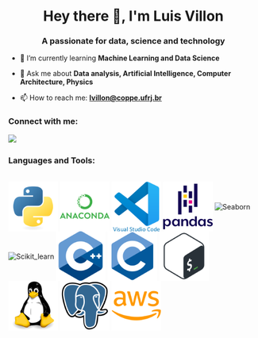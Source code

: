 <h1 align="center">Hey there 👋, I'm Luis Villon</h1>
<h3 align="center">A passionate for data, science and technology</h3>

- 🌱 I’m currently learning **Machine Learning and Data Science**

- 💬 Ask me about **Data analysis, Artificial Intelligence, Computer Architecture, Physics**

- 📫 How to reach me: **lvillon@coppe.ufrj.br**

<!-- - 📄 Know about my experiences [www.linkedin.com/in/luis-villon](www.linkedin.com/in/luis-villon) -->

<h3 align="left">Connect with me:</h3>
<p align="left">
  
[![](https://img.shields.io/badge/linkedin-%230077B5.svg?style=for-the-badge&logo=linkedin)](https://www.linkedin.com/in/luis-villon)</p>

<h3 align="left">Languages and Tools:</h3>

<div style="display: inline_block"><br>
  <img align="center" alt="Rafa-Python" height="100" width="100" src="https://raw.githubusercontent.com/devicons/devicon/master/icons/python/python-original.svg">
  <img align="center" alt="Rafa-Anaconda" height="100" width="100" src="https://raw.githubusercontent.com/devicons/devicon/master/icons/anaconda/anaconda-original-wordmark.svg">
  <img align="center" alt="Rafa-Vscode" height="100" width="100" src="https://raw.githubusercontent.com/devicons/devicon/master/icons/vscode/vscode-original-wordmark.svg">
  <img align="center" alt="Rafa-Pandas" height="100" width="100" src="https://raw.githubusercontent.com/devicons/devicon/master/icons/pandas/pandas-original-wordmark.svg">
  <img align="center" alt="Seaborn" height="100" width="100" src="https://seaborn.pydata.org/_images/logo-mark-lightbg.svg">
  <img align="center" alt="Scikit_learn" height="100" width="100" src="https://upload.wikimedia.org/wikipedia/commons/0/05/Scikit_learn_logo_small.svg">
  <img align="center" alt="Rafa-Cpp" height="100" width="100" src="https://raw.githubusercontent.com/devicons/devicon/master/icons/cplusplus/cplusplus-original.svg">
  <img align="center" alt="Rafa-C" height="100" width="100" src="https://raw.githubusercontent.com/devicons/devicon/master/icons/c/c-original.svg">
  <img align="center" alt="Rafa-Bash" height="100" width="100" src="https://raw.githubusercontent.com/devicons/devicon/master/icons/bash/bash-original.svg">
  <img align="center" alt="Rafa-Linux" height="100" width="100" src="https://raw.githubusercontent.com/devicons/devicon/master/icons/linux/linux-original.svg">
  <img align="center" alt="Rafa-Postgresql" height="100" width="100" src="https://raw.githubusercontent.com/devicons/devicon/master/icons/postgresql/postgresql-original.svg"> 
  <img align="center" alt="Rafa-Amazonwebservices" height="100" width="100" src="https://raw.githubusercontent.com/devicons/devicon/master/icons/amazonwebservices/amazonwebservices-plain-wordmark.svg">
</div><br> 

<!-- <img src="https://github-readme-stats.vercel.app/api/top-langs?username=LaqVillon&layout=compact&theme=dark"/> <br> -->
<!-- <img src="https://github-readme-stats.vercel.app/api?username=LaqVillon&show_icons=true"/> <br> -->
